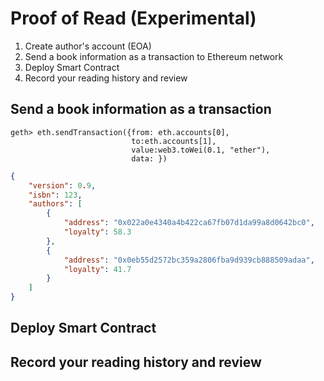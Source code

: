 # Proof of Read (Experimental)

1. Create author's account (EOA)
1. Send a book information as a transaction to Ethereum network
1. Deploy Smart Contract
1. Record your reading history and review

## Send a book information as a transaction

```console
geth> eth.sendTransaction({from: eth.accounts[0],
                           to:eth.accounts[1],
                           value:web3.toWei(0.1, "ether"),
                           data: })
```

```json
{
    "version": 0.9,
    "isbn": 123,
    "authors": [
        {
            "address": "0x022a0e4340a4b422ca67fb07d1da99a8d0642bc0",
            "loyalty": 58.3
        },
        {
            "address": "0x0eb55d2572bc359a2806fba9d939cb888509adaa",
            "loyalty": 41.7
        }
    ]
}
```

## Deploy Smart Contract

## Record your reading history and review

